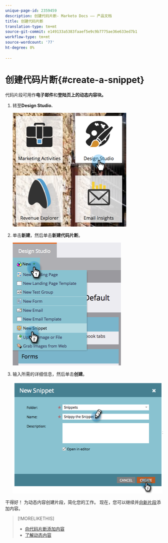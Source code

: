 ```yaml
---
unique-page-id: 2359459
description: 创建代码片断- Marketo Docs —— 产品文档
title: 创建代码片断
translation-type: tm+mt
source-git-commit: e149133a5383faaef5e9c9b7775ae36e633ed7b1
workflow-type: tm+mt
source-wordcount: '77'
ht-degree: 0%

---
```



# 创建代码片断{#create-a-snippet}

代码片段可用作&#x200B;**电子邮件**&#x200B;和&#x200B;**登陆页上的动态内容块。**

1. 转至&#x200B;**Design Studio.**

   ![](assets/designstudio.png)

1. 单击**新建**，然后单击&#x200B;**新建代码片断**。

   ![](assets/image2014-9-16-8-50-4.png)

1. 输入所需的详细信息，然后单击&#x200B;**创建**。

   ![](assets/image2014-9-16-8-3a50-3a14.png)

干得好！ 为动态内容创建片段，简化您的工作。 现在，您可以继续并[向新片段](add-content-to-a-snippet.md)添加内容。

>[!MORELIKETHIS]
>
>* [向代码片断添加内容](add-content-to-a-snippet.md)
>* [了解动态内容](../../../../product-docs/personalization/segmentation-and-snippets/segmentation/understanding-dynamic-content.md)

>



